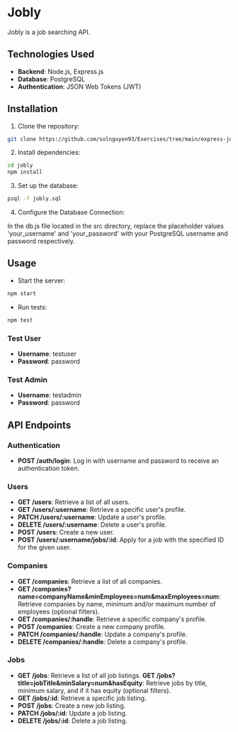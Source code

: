 # Jobly

Jobly is a job searching API.

## Technologies Used

-   **Backend**: Node.js, Express.js
-   **Database**: PostgreSQL
-   **Authentication**: JSON Web Tokens (JWT)

## Installation

1. Clone the repository:

```bash
git clone https://github.com/solnguyen93/Exercises/tree/main/express-jobly
```

2. Install dependencies:

```bash
cd jobly
npm install
```

3. Set up the database:

```bash
psql -f jobly.sql
```

4. Configure the Database Connection:

In the db.js file located in the src directory, replace the placeholder values 'your_username' and 'your_password' with your PostgreSQL username and password respectively.

## Usage

-   Start the server:

```bash
npm start
```

-   Run tests:

```bash
npm test
```

### Test User

-   **Username**: testuser
-   **Password**: password

### Test Admin

-   **Username**: testadmin
-   **Password**: password

## API Endpoints

### Authentication

-   **POST /auth/login**: Log in with username and password to receive an authentication token.

### Users

-   **GET /users**: Retrieve a list of all users.
-   **GET /users/:username**: Retrieve a specific user's profile.
-   **PATCH /users/:username**: Update a user's profile.
-   **DELETE /users/:username**: Delete a user's profile.
-   **POST /users**: Create a new user.
-   **POST /users/:username/jobs/:id**: Apply for a job with the specified ID for the given user.

### Companies

-   **GET /companies**: Retrieve a list of all companies.
-   **GET /companies?name=companyName&minEmployees=num&maxEmployees=num**: Retrieve companies by name, minimum and/or maximum number of employees (optional filters).
-   **GET /companies/:handle**: Retrieve a specific company's profile.
-   **POST /companies**: Create a new company profile.
-   **PATCH /companies/:handle**: Update a company's profile.
-   **DELETE /companies/:handle**: Delete a company's profile.

### Jobs

-   **GET /jobs**: Retrieve a list of all job listings.
    **GET /jobs?title=jobTitle&minSalary=num&hasEquity**: Retrieve jobs by title, minimum salary, and if it has equity (optional filters).
-   **GET /jobs/:id**: Retrieve a specific job listing.
-   **POST /jobs**: Create a new job listing.
-   **PATCH /jobs/:id**: Update a job listing.
-   **DELETE /jobs/:id**: Delete a job listing.
